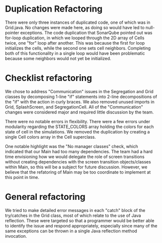 # Duplication Refactoring

There were only three instances of duplicated code, one of which was in Grid.java. No changes were made here, as doing so would have led to null-pointer exceptions. The code duplication that SonarQube pointed out was for-loop duplication, in which we looped through the 2D array of Cells twice, one "for" loop after another. This was because the first for loop initializes the cells, while the second one sets cell neighbors. Completing both of this functionality in a single loop would have been problematic because some neighbors would not yet be initialized. 

# Checklist refactoring 

We chose to address "Communication" issues in the Segregation and Grid classes by decomposing 1-line "if" statements into 2-line decompositions of the "if" with the action in curly braces. We also removed unused imports in Grid, SplashScreen, and SegregationCell. All of the "Communication" changes were considered major and required little discussion by the team. 

There were no notable errors in flexibility. There were a few errors under modularity regarding the STATE_COLORS array holding the colors for each state of cell in the simulations. We removed the duplication by creating a single Cell colors array in the Cell superclass. 

One notable highlight was the "No manager classes" check, which indicated that our Main had too many dependencies. The team had a hard time envisioning how we would delegate the role of screen transitions without creating dependencies with the screen transition objects/classes within Main, so this will be a subject for future discussion. However, we believe that the refatoring of Main may be too coordinate to implement at this point in time. 

# General refactoring

We tried to make detailed error messages in each "catch" block of the try/catches in the Grid class, most of which relate to the use of Java reflection. These were targeted so that a programmer would be better able to identify the issue and respond appropriately, especially since many of the same exceptions can be thrown in a single Java reflection method invocation. 